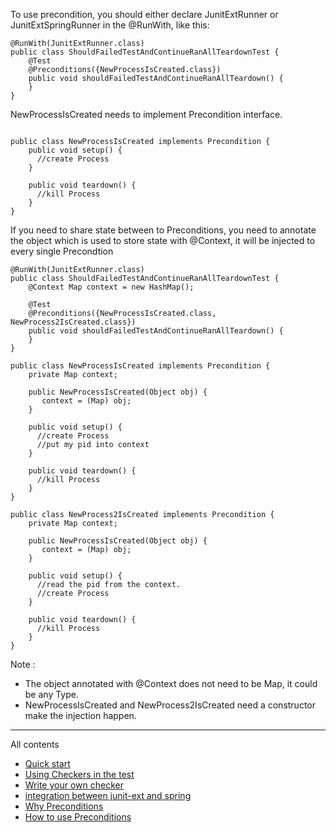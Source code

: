 To use precondition, you should either declare JunitExtRunner or JunitExtSpringRunner in the @RunWith, like this:

```
@RunWith(JunitExtRunner.class)
public class ShouldFailedTestAndContinueRanAllTeardownTest {
    @Test
    @Preconditions({NewProcessIsCreated.class})
    public void shouldFailedTestAndContinueRanAllTeardown() {
    }
}
```

NewProcessIsCreated needs to implement Precondition interface.

```

public class NewProcessIsCreated implements Precondition {
    public void setup() {
      //create Process
    }

    public void teardown() {
      //kill Process
    }
}

```

If you need to share state between to Preconditions, you need to annotate the object which is used to store state with @Context, it will be injected to every single Precondtion

```
@RunWith(JunitExtRunner.class)
public class ShouldFailedTestAndContinueRanAllTeardownTest {
    @Context Map context = new HashMap();

    @Test
    @Preconditions({NewProcessIsCreated.class, NewProcess2IsCreated.class})
    public void shouldFailedTestAndContinueRanAllTeardown() {
    }
}

public class NewProcessIsCreated implements Precondition {
    private Map context;

    public NewProcessIsCreated(Object obj) {
       context = (Map) obj;
    }

    public void setup() {
      //create Process
      //put my pid into context
    }

    public void teardown() {
      //kill Process
    }
}

public class NewProcess2IsCreated implements Precondition {
    private Map context;

    public NewProcessIsCreated(Object obj) {
       context = (Map) obj;
    }

    public void setup() {
      //read the pid from the context.
      //create Process
    }

    public void teardown() {
      //kill Process
    }
}
```

Note :

  * The object annotated with @Context does not need to be Map, it could be any Type.
  * NewProcessIsCreated and NewProcess2IsCreated need a constructor make the injection happen.



---

All contents

  * [Quick start](QuickStart.md)
  * [Using Checkers in the test](UsingCheckers.md)
  * [Write your own checker](WriteYourOwnChecker.md)
  * [integration between junit-ext and spring](TestWithSpring.md)
  * [Why Preconditions](Preconditions.md)
  * [How to use Preconditions](HowToUsePrecondtion.md)